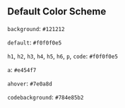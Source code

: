 ## Default Color Scheme

`background`: `#121212`

`default`: `#f0f0f0e5`

`h1`, `h2`, `h3`, `h4`, `h5`, `h6`, `p`, `code`: `#f0f0f0e5`

`a`: `#e454f7`

`ahover`: `#7e0a8d`

`codebackground`: `#784e85b2`
